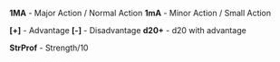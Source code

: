 **1MA** - Major Action / Normal Action
**1mA** - Minor Action / Small Action

**[+]** - Advantage
**[-]** - Disadvantage
**d20+** - d20 with advantage

**StrProf** - Strength/10

